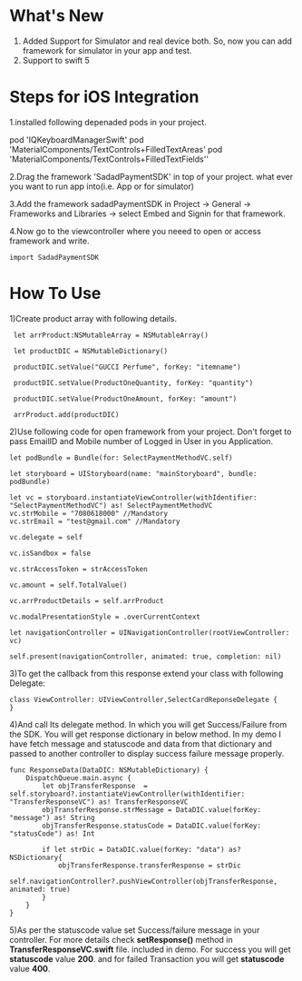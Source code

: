 # What's New

1. Added Support for Simulator and real device both. So, now you can add framework for simulator in your app and test.
2. Support to swift 5

# Steps for iOS Integration

1.installed following depenaded pods in your project.

pod 'IQKeyboardManagerSwift'
pod 'MaterialComponents/TextControls+FilledTextAreas'
pod 'MaterialComponents/TextControls+FilledTextFields''

2.Drag the framework 'SadadPaymentSDK' in top of your project. what ever you want to run app into(i.e. App or for simulator)

3.Add the framework sadadPaymentSDK in Project -> General -> Frameworks and Libraries -> select Embed and Signin for that framework.

4.Now go to the viewcontroller where you neeed to open or access framework and write.
```
import SadadPaymentSDK
```


# How To Use

1)Create product array with following details.

```
 let arrProduct:NSMutableArray = NSMutableArray()
   
 let productDIC = NSMutableDictionary()
 
 productDIC.setValue("GUCCI Perfume", forKey: "itemname")
 
 productDIC.setValue(ProductOneQuantity, forKey: "quantity")
 
 productDIC.setValue(ProductOneAmount, forKey: "amount")
 
 arrProduct.add(productDIC)
 ```
   
   
   
2)Use following code for open framework from your project. Don't forget to pass EmailID and Mobile number of Logged in User in you Application.
   
   
   
```
let podBundle = Bundle(for: SelectPaymentMethodVC.self)

let storyboard = UIStoryboard(name: "mainStoryboard", bundle: podBundle)

let vc = storyboard.instantiateViewController(withIdentifier: "SelectPaymentMethodVC") as! SelectPaymentMethodVC
vc.strMobile = "7080618000" //Mandatory
vc.strEmail = "test@gmail.com" //Mandatory

vc.delegate = self

vc.isSandbox = false

vc.strAccessToken = strAccessToken

vc.amount = self.TotalValue()

vc.arrProductDetails = self.arrProduct

vc.modalPresentationStyle = .overCurrentContext

let navigationController = UINavigationController(rootViewController: vc)

self.present(navigationController, animated: true, completion: nil)
```


3)To get the callback from this response extend your class with following Delegate:

```
class ViewController: UIViewController,SelectCardReponseDelegate {
}
```

4)And call Its delegate method. In which you will get Success/Failure from the SDK. You will get response dictionary in below method. In my demo I have fetch message and statuscode and data from that dictionary and passed to another controller to display success failure message properly.

```
func ResponseData(DataDIC: NSMutableDictionary) {
    DispatchQueue.main.async {
        let objTransferResponse  = self.storyboard?.instantiateViewController(withIdentifier: "TransferResponseVC") as! TransferResponseVC
        objTransferResponse.strMessage = DataDIC.value(forKey: "message") as! String
        objTransferResponse.statusCode = DataDIC.value(forKey: "statusCode") as! Int
        
        if let strDic = DataDIC.value(forKey: "data") as? NSDictionary{
            objTransferResponse.transferResponse = strDic
            self.navigationController?.pushViewController(objTransferResponse, animated: true)
        }
    }
}
```

5)As per the statuscode value set Success/failure message in your controller. For more details check **setResponse()** method in **TransferResponseVC.swift** file. included in demo. For success you will get **statuscode** value **200**. and for failed Transaction you will get **statuscode** value **400**.


